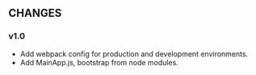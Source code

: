 ## CHANGES

### v1.0

- Add webpack config for production and development environments.
- Add MainApp.js, bootstrap from node modules.
